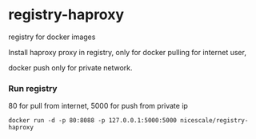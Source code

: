 registry-haproxy
================

registry for docker images


Install haproxy proxy in registry, only for docker pulling for internet user,

docker push only for private network.


### Run registry

80 for pull from internet, 5000 for push from private ip

```docker run -d -p 80:8088 -p 127.0.0.1:5000:5000 nicescale/registry-haproxy```


